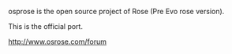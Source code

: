 osprose is the open source project of Rose (Pre Evo rose version).

This is the official port.


http://www.osrose.com/forum